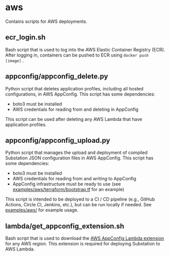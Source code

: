 # aws

Contains scripts for AWS deployments.

## ecr_login.sh

Bash script that is used to log into the AWS Elastic Container Registry (ECR). After logging in, containers can be pushed to ECR using `docker push [image]` .

## appconfig/appconfig_delete.py

Python script that deletes application profiles, including all hosted configurations, in AWS AppConfig. This script has some dependencies:

* boto3 must be installed
* AWS credentials for reading from and deleting in AppConfig

This script can be used after deleting any AWS Lambda that have application profiles.

## appconfig/appconfig_upload.py

Python script that manages the upload and deployment of compiled Substation JSON configuration files in AWS AppConfig. This script has some dependencies:

* boto3 must be installed
* AWS credentials for reading from and writing to AppConfig
* AppConfig infrastructure must be ready to use (see [examples/aws/terraform/bootstrap.tf](/examples/aws/terraform/bootstrap.tf) for an example)

This script is intended to be deployed to a CI / CD pipeline (e.g., GitHub Actions, Circle CI, Jenkins, etc.), but can be run locally if needed. See [examples/aws/](/examples/aws/) for example usage.

## lambda/get_appconfig_extension.sh

Bash script that is used to download the [AWS AppConfig Lambda extension](https://docs.aws.amazon.com/appconfig/latest/userguide/appconfig-integration-lambda-extensions.html) for any AWS region. This extension is required for deploying Substation to AWS Lambda.
